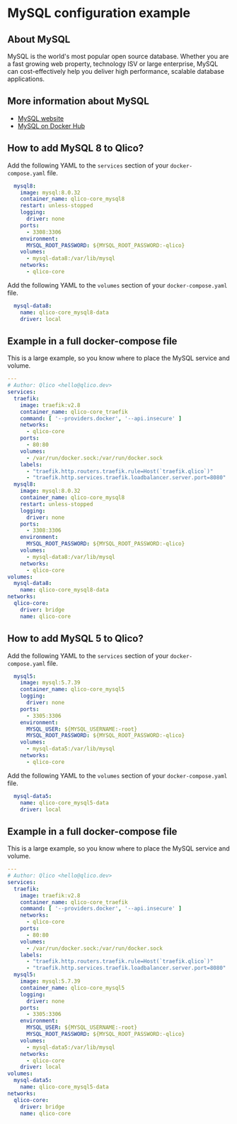 # MySQL configuration example

## About MySQL

MySQL is the world's most popular open source database. Whether you are a fast
growing web property, technology ISV or large enterprise, MySQL can
cost-effectively help you deliver high performance, scalable database
applications.

## More information about MySQL

* [MySQL website](https://www.mysql.com/)
* [MySQL on Docker Hub](https://hub.docker.com/_/mysql)

## How to add MySQL 8 to Qlico?

Add the following YAML to the `services` section of your `docker-compose.yaml`
file.

```yaml
  mysql8:
    image: mysql:8.0.32
    container_name: qlico-core_mysql8
    restart: unless-stopped
    logging:
      driver: none
    ports:
      - 3308:3306
    environment:
      MYSQL_ROOT_PASSWORD: ${MYSQL_ROOT_PASSWORD:-qlico}
    volumes:
      - mysql-data8:/var/lib/mysql
    networks:
      - qlico-core
```

Add the following YAML to the `volumes` section of your `docker-compose.yaml`
file.

```yaml
  mysql-data8:
    name: qlico-core_mysql8-data
    driver: local
```

## Example in a full docker-compose file

This is a large example, so you know where to place the MySQL service and
volume.

```yaml
---
# Author: Qlico <hello@qlico.dev>
services:
  traefik:
    image: traefik:v2.8
    container_name: qlico-core_traefik
    command: [ '--providers.docker', '--api.insecure' ]
    networks:
      - qlico-core
    ports:
      - 80:80
    volumes:
      - /var/run/docker.sock:/var/run/docker.sock
    labels:
      - "traefik.http.routers.traefik.rule=Host(`traefik.qlico`)"
      - "traefik.http.services.traefik.loadbalancer.server.port=8080"
  mysql8:
    image: mysql:8.0.32
    container_name: qlico-core_mysql8
    restart: unless-stopped
    logging:
      driver: none
    ports:
      - 3308:3306
    environment:
      MYSQL_ROOT_PASSWORD: ${MYSQL_ROOT_PASSWORD:-qlico}
    volumes:
      - mysql-data8:/var/lib/mysql
    networks:
      - qlico-core
volumes:
  mysql-data8:
    name: qlico-core_mysql8-data
networks:
  qlico-core:
    driver: bridge
    name: qlico-core
```

## How to add MySQL 5 to Qlico?

Add the following YAML to the `services` section of your `docker-compose.yaml`
file.

```yaml
  mysql5:
    image: mysql:5.7.39
    container_name: qlico-core_mysql5
    logging:
      driver: none
    ports:
      - 3305:3306
    environment:
      MYSQL_USER: ${MYSQL_USERNAME:-root}
      MYSQL_ROOT_PASSWORD: ${MYSQL_ROOT_PASSWORD:-qlico}
    volumes:
      - mysql-data5:/var/lib/mysql
    networks:
      - qlico-core
```

Add the following YAML to the `volumes` section of your `docker-compose.yaml`
file.

```yaml
  mysql-data5:
    name: qlico-core_mysql5-data
    driver: local
```

## Example in a full docker-compose file

This is a large example, so you know where to place the MySQL service and
volume.

```yaml
---
# Author: Qlico <hello@qlico.dev>
services:
  traefik:
    image: traefik:v2.8
    container_name: qlico-core_traefik
    command: [ '--providers.docker', '--api.insecure' ]
    networks:
      - qlico-core
    ports:
      - 80:80
    volumes:
      - /var/run/docker.sock:/var/run/docker.sock
    labels:
      - "traefik.http.routers.traefik.rule=Host(`traefik.qlico`)"
      - "traefik.http.services.traefik.loadbalancer.server.port=8080"
  mysql5:
    image: mysql:5.7.39
    container_name: qlico-core_mysql5
    logging:
      driver: none
    ports:
      - 3305:3306
    environment:
      MYSQL_USER: ${MYSQL_USERNAME:-root}
      MYSQL_ROOT_PASSWORD: ${MYSQL_ROOT_PASSWORD:-qlico}
    volumes:
      - mysql-data5:/var/lib/mysql
    networks:
      - qlico-core
    driver: local
volumes:
  mysql-data5:
    name: qlico-core_mysql5-data
networks:
  qlico-core:
    driver: bridge
    name: qlico-core
```
